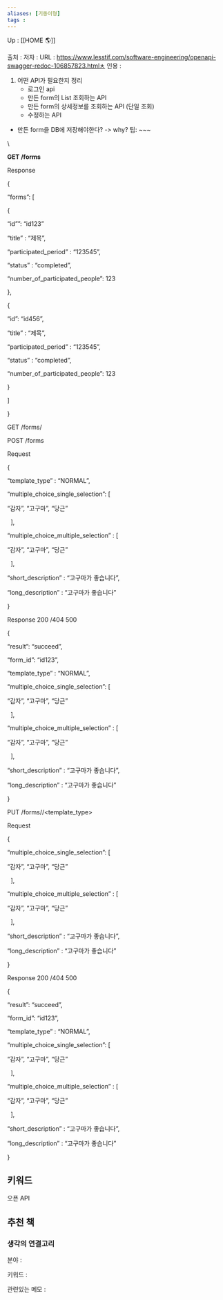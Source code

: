 ```yaml
---
aliases: [기동이형]
tags : 
---
```

Up : [[HOME 🌎]]

출처 :
저자 :
URL : https://www.lesstif.com/software-engineering/openapi-swagger-redoc-106857823.htmlㅊ
인용 : 

1. 어떤 API가 필요한지 정리 
	- 로그인 api 
	- 만든 form의 List 조회하는 API
	- 만든 form의 상세정보를 조회하는 API (단일 조회)	
	- 수정하는 API



- 만든 form을 DB에 저장해야한다? -> why? 
팁: ~~~


\

**GET /forms**

  

Response

{

“forms”: [

{

“id””: “id123”

“title” : “제목”,

“participated_period” : “123545”,

“status” : “completed”,

“number_of_participated_people”: 123

},

{ 

“id”: “id456”,

“title” : “제목”,

“participated_period” : “123545”,

“status” : “completed”,

“number_of_participated_people”: 123

}

]

}

  

GET /forms/<form-id>

  

  

POST /forms

Request

{

“template_type” : “NORMAL”,

“multiple_choice_single_selection”: [

“감자”, “고구마”, “당근”

  ],

“multiple_choice_multiple_selection” : [

“감자”, “고구마”, “당근”

  ],

“short_description” : “고구마가 좋습니다”,

“long_description” : “고구마가 좋습니다”

}

  

Response 200 /404 500

{

“result”: “succeed”,

“form_id”: “id123”,

“template_type” : “NORMAL”,

“multiple_choice_single_selection”: [

“감자”, “고구마”, “당근”

  ],

“multiple_choice_multiple_selection” : [

“감자”, “고구마”, “당근”

  ],

“short_description” : “고구마가 좋습니다”,

“long_description” : “고구마가 좋습니다”

}

  

  

PUT /forms/<form-id>/<template_type>

Request

{

“multiple_choice_single_selection”: [

“감자”, “고구마”, “당근”

  ],

“multiple_choice_multiple_selection” : [

“감자”, “고구마”, “당근”

  ],

“short_description” : “고구마가 좋습니다”,

“long_description” : “고구마가 좋습니다”

}

  

Response 200 /404 500

{

“result”: “succeed”,

“form_id”: “id123”,

“template_type” : “NORMAL”,

“multiple_choice_single_selection”: [

“감자”, “고구마”, “당근”

  ],

“multiple_choice_multiple_selection” : [

“감자”, “고구마”, “당근”

  ],

“short_description” : “고구마가 좋습니다”,

“long_description” : “고구마가 좋습니다”

}




## 키워드
오픈 API


## 추천 책 




### 생각의 연결고리
분야 :

키워드 :

관련있는 메모 :

